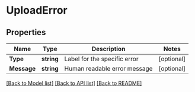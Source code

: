 # UploadError

## Properties
Name | Type | Description | Notes
------------ | ------------- | ------------- | -------------
**Type** | **string** | Label for the specific error | [optional] 
**Message** | **string** | Human readable error message | [optional] 

[[Back to Model list]](../README.md#documentation-for-models) [[Back to API list]](../README.md#documentation-for-api-endpoints) [[Back to README]](../README.md)


